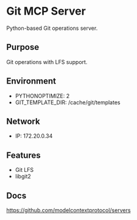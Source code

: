 # Git MCP Server

Python-based Git operations server.

## Purpose
Git operations with LFS support.

## Environment
- PYTHONOPTIMIZE: 2
- GIT_TEMPLATE_DIR: /cache/git/templates

## Network
- IP: 172.20.0.34

## Features
- Git LFS
- libgit2

## Docs
https://github.com/modelcontextprotocol/servers
